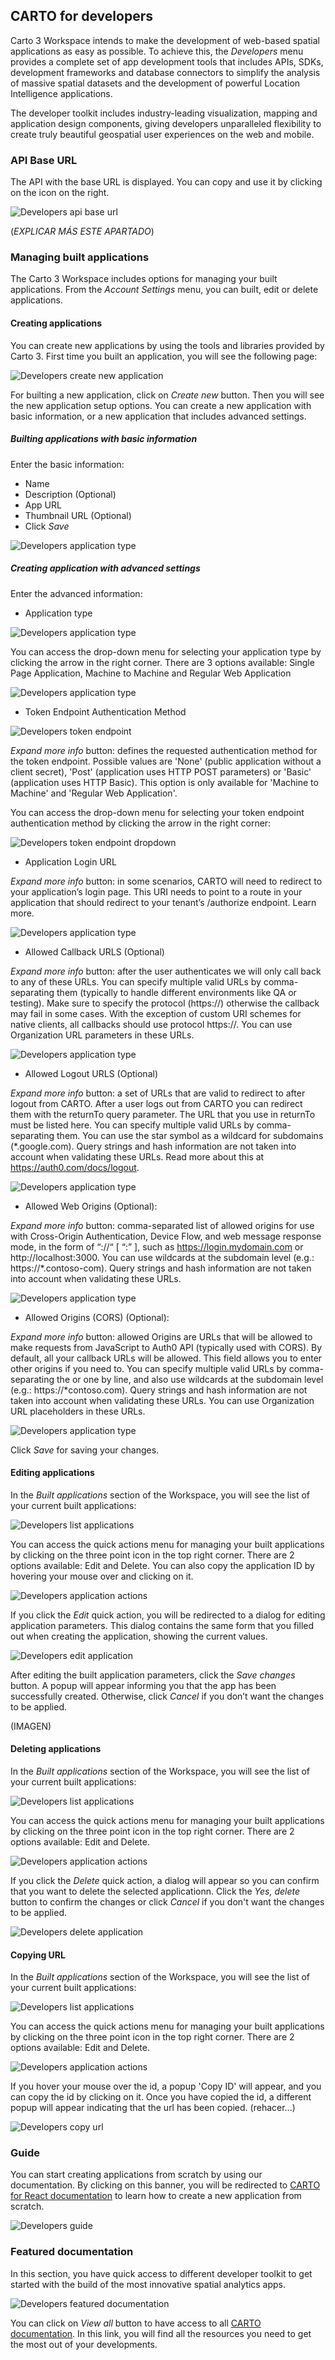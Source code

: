 ## CARTO for developers

Carto 3 Workspace intends to make the development of web-based spatial applications as easy as possible. To achieve this, the *Developers* menu provides a complete set of app development tools that includes APIs, SDKs, development frameworks and database connectors to simplify the analysis of massive spatial datasets and the development of powerful Location Intelligence applications.

The developer toolkit includes industry-leading visualization, mapping and application design components, giving developers unparalleled flexibility to create truly beautiful geospatial user experiences on the web and mobile.

### API Base URL

The API with the base URL is displayed. You can copy and use it by clicking on the icon on the right.

![Developers api base url](/img/cloud-native-workspace/developers/developers_api_base_url.png)

(*EXPLICAR MÁS ESTE APARTADO*)

### Managing built applications

The Carto 3 Workspace includes options for managing your built applications. From the *Account Settings* menu, you can built, edit or delete applications.

#### Creating applications

You can create new applications by using the tools and libraries provided by Carto 3. First time you built an application, you will see the following page:

![Developers create new application](/img/cloud-native-workspace/developers/developers_creating_application.png)

For builting a new application, click on *Create new* button. Then you will see the new application setup options. You can create a new application with basic information, or a new application that includes advanced settings.

##### Builting applications with basic information

Enter the basic information:

- Name
- Description (Optional)
- App URL
- Thumbnail URL (Optional)
- Click *Save*

![Developers application type](/img/cloud-native-workspace/developers/developers_basic_information.png)

##### Creating application with advanced settings

Enter the advanced information:

- Application type

![Developers application type](/img/cloud-native-workspace/developers/developers_application_type.png)

You can access the drop-down menu for selecting your application type by clicking the arrow in the right corner. There are 3 options available: Single Page Application, Machine to Machine and Regular Web Application

![Developers application type](/img/cloud-native-workspace/developers/developers_drop_down.png)

- Token Endpoint Authentication Method

![Developers token endpoint](/img/cloud-native-workspace/developers/developers_token_endpoint.png)

*Expand more info* button: defines the requested authentication method for the token endpoint. Possible values are 'None' (public application without a client secret), 'Post' (application uses HTTP POST parameters) or 'Basic' (application uses HTTP Basic). This option is only available for 'Machine to Machine' and 'Regular Web Application'.

You can access the drop-down menu for selecting your token endpoint authentication method by clicking the arrow in the right corner:

![Developers token endpoint dropdown](/img/cloud-native-workspace/developers/developers_token_endpoint_dropdown.png)

- Application Login URL

*Expand more info* button: in some scenarios, CARTO will need to redirect to your application’s login page. This URI needs to point to a route in your application that should redirect to your tenant’s /authorize endpoint. Learn more.

![Developers application type](/img/cloud-native-workspace/developers/developers_application_login_url.png)

- Allowed Callback URLS (Optional)

*Expand more info* button: after the user authenticates we will only call back to any of these URLs. You can specify multiple valid URLs by comma-separating them (typically to handle different environments like QA or testing). Make sure to specify the protocol (https://) otherwise the callback may fail in some cases. With the exception of custom URI schemes for native clients, all callbacks should use protocol https://. You can use Organization URL parameters in these URLs.

![Developers application type](/img/cloud-native-workspace/developers/developers_allowed_callback_urls.png)

- Allowed Logout URLS (Optional)

*Expand more info* button: a set of URLs that are valid to redirect to after logout from CARTO. After a user logs out from CARTO you can redirect them with the returnTo query parameter. The URL that you use in returnTo must be listed here. You can specify multiple valid URLs by comma-separating them. You can use the star symbol as a wildcard for subdomains (*.google.com). Query strings and hash information are not taken into account when validating these URLs. Read more about this at https://auth0.com/docs/logout.

![Developers application type](/img/cloud-native-workspace/developers/developers_allowed_logout_urls(optional).png)

- Allowed Web Origins (Optional): 

*Expand more info* button: comma-separated list of allowed origins for use with Cross-Origin Authentication, Device Flow, and web message response mode, in the form of <scheme> “://“ <host> [ “:” <port>], such as https://login.mydomain.com or http://localhost:3000. You can use wildcards at the subdomain level (e.g.: https://*.contoso-com). Query strings and hash information are not taken into account when validating these URLs.

![Developers application type](/img/cloud-native-workspace/developers/developers_allowed_web_origins(optional).png)

- Allowed Origins (CORS) (Optional): 

*Expand more info* button: allowed Origins are URLs that will be allowed to make requests from JavaScript to Auth0 API (typically used with CORS). By default, all your callback URLs will be allowed. This field allows you to enter other origins if you need to. You can specify multiple valid URLs by comma-separating the or one by line, and also use wildcards at the subdomain level (e.g.: https://*contoso.com). Query strings and hash information are not taken into account when validating these URLs. You can use Organization URL placeholders in these URLs.

![Developers application type](/img/cloud-native-workspace/developers/developers_allowed_origins_cors(optional).png)

Click *Save* for saving your changes. 

#### Editing applications

In the *Built applications* section of the Workspace, you will see the list of your current built applications:

![Developers list applications](/img/cloud-native-workspace/developers/developers_list_applications.png)

You can access the quick actions menu for managing your built applications by clicking on the three point icon in the top right corner. There are 2 options available: Edit and Delete. You can also copy the application ID by hovering your mouse over and clicking on it.

![Developers application actions](/img/cloud-native-workspace/developers/developers_built_applications_actions.png)

If you click the *Edit* quick action, you will be redirected to a dialog for editing application parameters. This dialog contains the same form that you filled out when creating the application, showing the current values.

![Developers edit application](/img/cloud-native-workspace/developers/developers_editing_applications.png)

After editing the built application parameters, click the *Save changes* button. A popup will appear informing you that the app has been successfully created. Otherwise, click *Cancel* if you don’t want the changes to be applied.

(IMAGEN) 

#### Deleting applications

In the *Built applications* section of the Workspace, you will see the list of your current built applications:

![Developers list applications](/img/cloud-native-workspace/developers/developers_list_applications.png)

You can access the quick actions menu for managing your built applications by clicking on the three point icon in the top right corner. There are 2 options available: Edit and Delete.

![Developers application actions](/img/cloud-native-workspace/developers/developers_built_applications_actions.png)

If you click the *Delete* quick action, a dialog will appear so you can confirm that you want to delete the selected applicationn. Click the *Yes, delete* button to confirm the changes or click *Cancel* if you don't want the changes to be applied.

![Developers delete application](/img/cloud-native-workspace/developers/developers_deleting_applications.png)

#### Copying URL

In the *Built applications* section of the Workspace, you will see the list of your current built applications:

![Developers list applications](/img/cloud-native-workspace/developers/developers_list_applications.png)

You can access the quick actions menu for managing your built applications by clicking on the three point icon in the top right corner. There are 2 options available: Edit and Delete.

![Developers application actions](/img/cloud-native-workspace/developers/developers_built_applications_actions.png)

If you hover your mouse over the id, a popup 'Copy ID' will appear, and you can copy the id by clicking on it. Once you have copied the id, a different popup will appear indicating that the url has been copied. (rehacer...)

![Developers copy url](/img/cloud-native-workspace/developers/developers_copying_url.png)

### Guide

You can start creating applications from scratch by using our documentation. By clicking on this banner, you will be redirected to <a href="https://docs.carto.com/react/guides/getting-started//" target="_blank">CARTO for React documentation</a> to learn how to create a new application from scratch.

![Developers guide](/img/cloud-native-workspace/developers/developers_guide.png)

### Featured documentation

In this section, you have quick access to different developer toolkit to get started with the build of the most innovative spatial analytics apps.

![Developers featured documentation](/img/cloud-native-workspace/developers/developers_featured_documentation.png)

You can click on *View all* button to have access to all <a href="https://docs.carto.com/" target="_blank">CARTO documentation</a>. In this link, you will find all the resources you need to get the most out of your developments.

